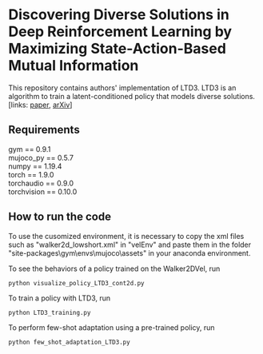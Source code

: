 # Discovering Diverse Solutions in Deep Reinforcement Learning by Maximizing State-Action-Based Mutual Information

This repository contains authors' implementation of LTD3.
LTD3 is an algorithm to train a latent-conditioned policy that models diverse solutions. 
[links: [paper](https://www.sciencedirect.com/science/article/pii/S0893608022001393?via%3Dihub), [arXiv](https://arxiv.org/abs/2103.07084)]


## Requirements
gym == 0.9.1 \
mujoco_py == 0.5.7 \
numpy == 1.19.4 \
torch == 1.9.0 \
torchaudio == 0.9.0 \
torchvision == 0.10.0  

## How to run the code
To use the cusomized environment, it is necessary to copy the xml files such as "walker2d_lowshort.xml" in "velEnv" and paste them in the folder "site-packages\gym\envs\mujoco\assets" in your anaconda environment.

To see the behaviors of a policy trained on the Walker2DVel, run
```
python visualize_policy_LTD3_cont2d.py 
```
To train a policy with LTD3, run
```
python LTD3_training.py 
```
To perform few-shot adaptation using a pre-trained policy, run
```
python few_shot_adaptation_LTD3.py 
```
